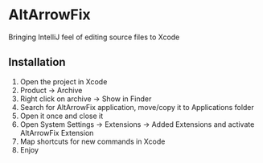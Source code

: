 # AltArrowFix

Bringing IntelliJ feel of editing source files to Xcode

## Installation

1. Open the project in Xcode
2. Product -> Archive
3. Right click on archive -> Show in Finder
4. Search for AltArrowFix application, move/copy it to Applications folder
5. Open it once and close it
6. Open System Settings -> Extensions -> Added Extensions and activate AltArrowFix Extension
7. Map shortcuts for new commands in Xcode
8. Enjoy
